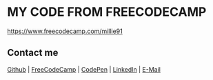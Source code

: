 # MY CODE FROM FREECODECAMP

https://www.freecodecamp.com/millie91

## Contact me

[Github](https://github.com/millie91) | [FreeCodeCamp](http://www.freecodecamp.com/millie91) |  [CodePen](http://codepen.io/millie91/) | [LinkedIn](https://uk.linkedin.com/in/milica-sucevic-59240358) | [E-Mail](mailto:milicasucevic@gmail.com)
